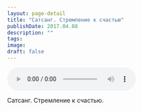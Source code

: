 ```yaml
---
layout: page-detail
title: "Сатсанг. Стремление к счастью"
publishDate: 2017.04.08
description: ""
tags:
image:
draft: false
---
```


<audio title="2017.04.08 - Сатсанг. Стремление к счастью.mp3" src="/upload/iblock/196/19688741b9b757efe60871bdfe97baf5.mp3" controls=""></audio>

 Сатсанг. Стремление к счастью. 

  
